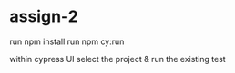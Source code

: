 # assign-2

run npm install
run npm cy:run 

within cypress UI select the project & run the existing test